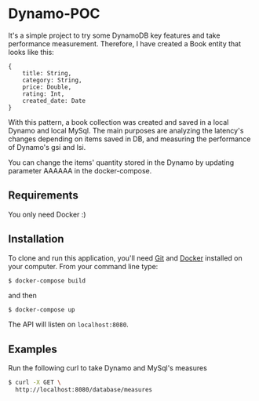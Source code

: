 # Dynamo-POC

It's a simple project to try some DynamoDB key features and take performance measurement. Therefore, I have created a Book entity that looks like this:
```
{
    title: String,
    category: String,
    price: Double,
    rating: Int,
    created_date: Date    
}
```
With this pattern, a book collection was created and saved in a local Dynamo and local MySql.
The main purposes are analyzing the latency's changes depending on items saved in DB, and measuring the performance of Dynamo's gsi and lsi.

You can change the items' quantity stored in the Dynamo by updating parameter AAAAAA in the docker-compose.
## Requirements
You only need Docker :)

## Installation
To clone and run this application, you'll need [Git](https://git-scm.com) and [Docker](https://www.docker.com/get-started) installed on your computer. From your command line type:
 ```bash
$ docker-compose build 
 ```
and then
 ```
$ docker-compose up
 ```
The API will listen on `localhost:8080`.

## Examples
Run the following curl to take Dynamo and MySql's measures
```bash
$ curl -X GET \
  http://localhost:8080/database/measures
```